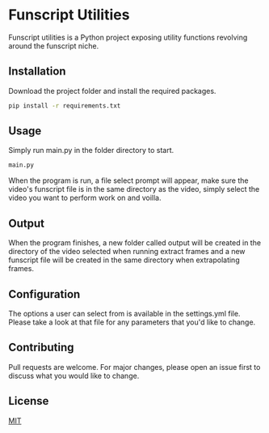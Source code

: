 # Funscript Utilities

Funscript utilities is a Python project exposing utility functions revolving around the funscript niche.

## Installation

Download the project folder and install the required packages.

```bash
pip install -r requirements.txt
```

## Usage
Simply run main.py in the folder directory to start.
```bash
main.py
```

When the program is run, a file select prompt will appear, make sure the video's funscript file is in the same directory as the video, simply select the video you want to perform work on and voilla.

## Output
When the program finishes, a new folder called output will be created in the directory of the video selected when running extract frames and a new funscript file will be created in the same directory when extrapolating frames.

## Configuration

The options a user can select from is available in the settings.yml file. Please take a look at that file for any parameters that you'd like to change.

## Contributing
Pull requests are welcome. For major changes, please open an issue first to discuss what you would like to change.

## License
[MIT](https://choosealicense.com/licenses/mit/)